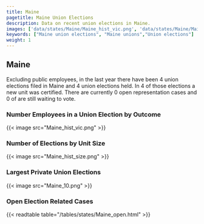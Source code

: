 ```yaml
---
title: Maine
pagetitle: Maine Union Elections
description: Data on recent union elections in Maine.
images: ['data/states/Maine/Maine_hist_vic.png', 'data/states/Maine/Maine_hist_size.png', 'data/states/Maine/Maine_10.png']
keywords: ["Maine union elections", "Maine unions","Union elections"]
weight: 1
---
```

##  Maine

Excluding public employees, in the last year there have been 4 union elections filed in Maine and 4 union elections held. In 4 of those elections a new unit was certified. There are currently 0 open representation cases and 0 of are still waiting to vote.

### Number Employees in a Union Election by Outcome
{{< image src="Maine_hist_vic.png" >}}

### Number of Elections by Unit Size
{{< image src="Maine_hist_size.png" >}}

### Largest Private Union Elections
{{< image src="Maine_10.png" >}}

### Open Election Related Cases
{{< readtable table="/tables/states/Maine_open.html" >}}

